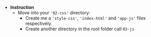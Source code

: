* **Instruction**
    * Move into your `'02-css'` directory:
        * Create me a `'style-css'`, `'index-html'` and `'app-js'` files respectively.
        * Create another directory in the root folder call `03-js`